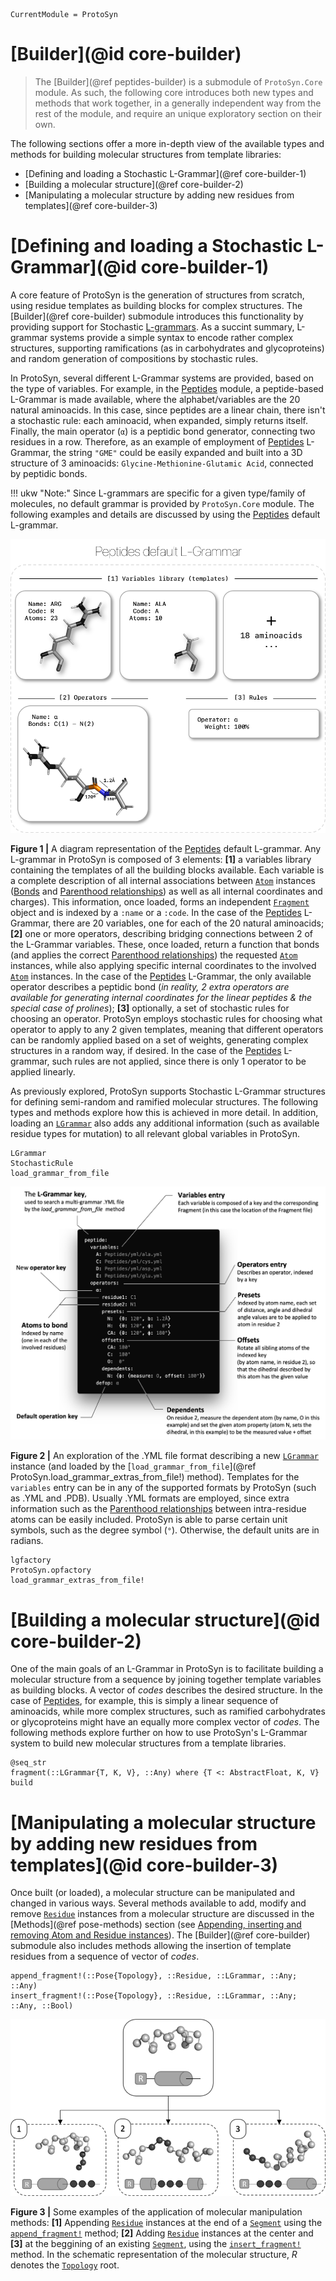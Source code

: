```@meta
CurrentModule = ProtoSyn
```

# [Builder](@id core-builder)

> The [Builder](@ref peptides-builder) is a submodule of `ProtoSyn.Core` module. As such, the following core introduces both new types and methods that work together, in a generally independent way from the rest of the module, and require an unique exploratory section on their own.

The following sections offer a more in-depth view of the available types and methods for building molecular structures from template libraries:

+ [Defining and loading a Stochastic L-Grammar](@ref core-builder-1)
+ [Building a molecular structure](@ref core-builder-2)
+ [Manipulating a molecular structure by adding new residues from templates](@ref core-builder-3)

# [Defining and loading a Stochastic L-Grammar](@id core-builder-1)

A core feature of ProtoSyn is the generation of structures from scratch, using residue templates as building blocks for complex structures. The [Builder](@ref core-builder) submodule introduces this functionality by providing support for Stochastic [L-grammars](https://en.wikipedia.org/wiki/L-system). As a succint summary, L-grammar systems provide a simple syntax to encode rather complex structures, supporting ramifications (as in carbohydrates and glycoproteins) and random generation of compositions by stochastic rules.

In ProtoSyn, several different L-Grammar systems are provided, based on the type of variables. For example, in the [Peptides](@ref) module, a peptide-based L-Grammar is made available, where the alphabet/variables are the 20 natural aminoacids. In this case, since peptides are a linear chain, there isn't a stochastic rule: each aminoacid, when expanded, simply returns itself. Finally, the main operator (`α`) is a peptidic bond generator, connecting two residues in a row.
Therefore, as an example of employment of [Peptides](@ref) L-Grammar, the string `"GME"` could be easily expanded and built into a 3D structure of 3 aminoacids: `Glycine-Methionine-Glutamic Acid`, connected by peptidic bonds.

!!! ukw "Note:"
    Since L-grammars are specific for a given type/family of molecules, no default grammar is provided by `ProtoSyn.Core` module. The following examples and details are discussed by using the [Peptides](@ref) default L-grammar. 

![ProtoSyn L-grammar](../../../assets/ProtoSyn-L-grammar.png)

**Figure 1 |** A diagram representation of the [Peptides](@ref) default L-grammar. Any L-grammar in ProtoSyn is composed of 3 elements: **[1]** a variables library containing the templates of all the building blocks available. Each variable is a complete description of all internal associations between [`Atom`](@ref) instances ([Bonds](@ref) and [Parenthood relationships](@ref)) as well as all internal coordinates and charges). This information, once loaded, forms an independent [`Fragment`](@ref) object and is indexed by a `:name` or a `:code`. In the case of the [Peptides](@ref) L-Grammar, there are 20 variables, one for each of the 20 natural aminoacids; **[2]** one or more operators, describing bridging connections between 2 of the L-Grammar variables. These, once loaded, return a function that bonds (and applies the correct [Parenthood relationships](@ref)) the requested [`Atom`](@ref) instances, while also applying specific internal coordinates to the involved [`Atom`](@ref) instances. In the case of the [Peptides](@ref) L-Grammar, the only available operator describes a peptidic bond (_in reality, 2 extra operators are available for generating internal coordinates for the linear peptides & the special case of prolines_); **[3]** optionally, a set of stochastic rules for choosing an operator. ProtoSyn employs stochastic rules for choosing what operator to apply to any 2 given templates, meaning that different operators can be randomly applied based on a set of weights, generating complex structures in a random way, if desired. In the case of the [Peptides](@ref) L-grammar, such rules are not applied, since there is only 1 operator to be applied linearly.

As previously explored, ProtoSyn supports Stochastic L-Grammar structures for defining semi-random and ramified molecular structures. The following types and methods explore how this is achieved in more detail. In addition, loading an [`LGrammar`](@ref) also adds any additional information (such as available residue types for mutation) to all relevant global variables in ProtoSyn.

```@docs
LGrammar
StochasticRule
load_grammar_from_file
```

![ProtoSyn L-grammar](../../../assets/ProtoSyn-yml-format.png)

**Figure 2 |** An exploration of the .YML file format describing a new [`LGrammar`](@ref) instance (and loaded by the [`load_grammar_from_file`](@ref ProtoSyn.load_grammar_extras_from_file!) method). Templates for the `variables` entry can be in any of the supported formats by ProtoSyn (such as .YML and .PDB). Usually .YML formats are employed, since extra information such as the [Parenthood relationships](@ref) between intra-residue atoms can be easily included. ProtoSyn is able to parse certain unit symbols, such as the degree symbol (`°`). Otherwise, the default units are in radians.

```@docs
lgfactory
ProtoSyn.opfactory
load_grammar_extras_from_file!
```

# [Building a molecular structure](@id core-builder-2)

One of the main goals of an L-Grammar in ProtoSyn is to facilitate building a molecular structure from a sequence by joining together template variables as building blocks. A vector of _codes_ describes the desired structure. In the case of [Peptides](@ref), for example, this is simply a linear sequence of aminoacids, while more complex structures, such as ramified carbohydrates or glycoproteins might have an equally more complex vector of _codes_. The following methods explore further on how to use ProtoSyn's L-Grammar system to build new molecular structures from a template libraries.

```@docs
@seq_str
fragment(::LGrammar{T, K, V}, ::Any) where {T <: AbstractFloat, K, V}
build
```

# [Manipulating a molecular structure by adding new residues from templates](@id core-builder-3)

Once built (or loaded), a molecular structure can be manipulated and changed in various ways. Several methods available to add, modify and remove [`Residue`](@ref) instances from a molecular structure are discussed in the [Methods](@ref pose-methods) section (see [Appending, inserting and removing Atom and Residue instances](@ref)). The [Builder](@ref core-builder) submodule also includes methods allowing the insertion of template residues from a sequence of vector of _codes_.

```@docs
append_fragment!(::Pose{Topology}, ::Residue, ::LGrammar, ::Any; ::Any)
insert_fragment!(::Pose{Topology}, ::Residue, ::LGrammar, ::Any; ::Any, ::Bool)
```

![ProtoSyn Manipulation](../../../assets/ProtoSyn-manipulation.png)

**Figure 3 |** Some examples of the application of molecular manipulation methods: **[1]** Appending [`Residue`](@ref) instances at the end of a [`Segment`](@ref) using the [`append_fragment!`](@ref) method; **[2]** Adding [`Residue`](@ref) instances at the center and **[3]** at the beggining of an existing [`Segment`](@ref), using the [`insert_fragment!`](@ref) method. In the schematic representation of the molecular structure, _R_ denotes the [`Topology`](@ref) root.